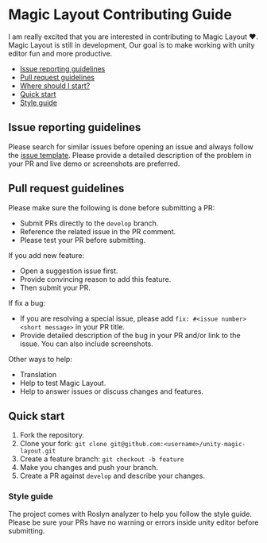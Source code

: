 # Magic Layout Contributing Guide

I am really excited that you are interested in contributing to Magic Layout :heart:. Magic Layout is still in development, Our goal is to make working with unity editor fun and more productive.

- [Issue reporting guidelines](#issue-reporting-guidelines)
- [Pull request guidelines](#pull-request-guidelines)
- [Where should I start?](#where-should-i-start)
- [Quick start](#quick-start)
- [Style guide](#style-guide)


## Issue reporting guidelines

Please search for similar issues before opening an issue and always follow the [issue template](.github/ISSUE_TEMPLATE.md). Please provide a detailed description of the problem in your PR and live demo or screenshots are preferred.

## Pull request guidelines

Please make sure the following is done before submitting a PR:

- Submit PRs directly to the `develop` branch.
- Reference the related issue in the PR comment.
- Please test your PR before submitting.

If you add new feature:

- Open a suggestion issue first.
- Provide convincing reason to add this feature.
- Then submit your PR.

If fix a bug:

- If you are resolving a special issue, please add `fix: #<issue number> <short message>` in your PR title.
- Provide detailed description of the bug in your PR and/or link to the issue. You can also include screenshots.

Other ways to help:
- Translation
- Help to test Magic Layout.
- Help to answer issues or discuss changes and features.

## Quick start

1. Fork the repository.
2. Clone your fork: `git clone git@github.com:<username>/unity-magic-layout.git`
3. Create a feature branch: `git checkout -b feature`
4. Make you changes and push your branch.
5. Create a PR against `develop` and describe your changes.


### Style guide
The project comes with Roslyn analyzer to help you follow the style guide. Please be sure your PRs have no warning or errors inside unity editor before submitting.
